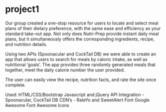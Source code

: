 # project1
Our group created a one-stop resource for users to locate and select meal plans of their dietary preference, with the same ease and efficiency as your standard take-out app. Not only does Nutri-Prep provide instant daily meal plans, but it simultaneously offers the corresponding ingredients, recipe, and nutrition details. 

Using two APIs (Spoonacular and CockTail DB) we were able to create an app that allows users to search for meals by caloric intake, as well as nutritional ‘goals’.  The app provides three randomly generated meals that together, meet the daily calorie number the user provided. 

The user can easily view the recipe, nutrition facts, and rate the site once complete. 

Used:
HTML/CSS/Bootstrap
Javascript and jQuery 
API Integration - Spoonacular, CockTail DB
CDN’s - RateYo and SweetAlert
Font Google Awesome
Font Awesome Icons 
